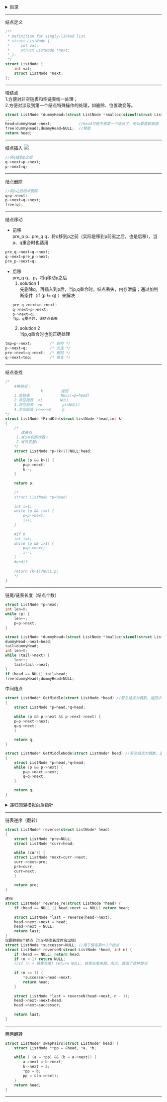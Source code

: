 <details>
<summary>目录</summary>
	
- 结点定义  
- 哑结点  
- 结点插入  
- 结点删除  
- 结点移动  
- 结点查找
- 链尾/链表长度（结点个数） 
- 中间结点  
- **递归回溯模拟向后指针**  
- 链表逆序（翻转）  
- 链表两两翻转  
</details>

***
结点定义
```c
/**
 * Definition for singly-linked list.
 * struct ListNode {
 *     int val;
 *     struct ListNode *next;
 * };
 */
struct ListNode {
    int val;
    struct ListNode *next;
};
```
***
哑结点  
1.方便对非空链表和空链表统一处理；  
2.方便对涉及到第一个结点特殊操作的处理，如删除、位置改变等。
```c
struct ListNode *dummyHead=(struct ListNode *)malloc(sizeof(struct ListNode));dummyHead->next=head;
...
head=dummyHead->next;            //head可能不是第一个结点了，所以要重新赋值
free(dummyHead);dummyHead=NULL;  //释放
return head;
```
***
结点插入
![](https://github.com/anneszcn/pkb/blob/master/data%20structure/pic/insert.png)  
``` c
//将q插到p之后
q->next=p->next;
p->next=q;
```
***
结点删除
``` c
//将p之后结点删除
q=p->next;
p->next=q->next;
free(q);
```
***
结点移动  
- 前移  
pre_p p...pre_q q，将q移到p之前（实际是移到p前驱之后，也是后移），当p、q重合时也适用  
```c
pre_q->next=q->next;
q->next=pre_p->next;
pre_p->next=q;
```
- 后移  
pre_q q... p，将q移动p之后  
    1. solution 1  
  先删除q，再插入到p后，当p,q重合时，结点丢失，内存泄露；通过加判断条件（if (p != q) ）来解决  
     ```c
     pre_q->next=q->next;
     q->next=p->next;
     p->next=q;
     当p、q重合时，该结点丢失
     ```
    2. solution 2  
  当p,q重合时也能正确处理
```c  
tmp=p->next;        /* 保存 */
p->next=q;          /* 先连 */
pre->next=q->next;  /* 删除 */
q->next=tmp;        /* 恢复 */
```
***
结点查找
```c
/*
    4种情况：
                k        返回
    1.空链表              NULL(=p=head)
    2.非空链表  <1        NULL
    3.非空链表  >n         p(=NULL)
    4.非空链表 1<=k<=n     p
*/
struct ListNode *FindKth(struct ListNode *head,int k)
{   
    /* 
       改进点  
     1.减少k判断次数；
     2.省去变量i
    */
    struct ListNode *p=(k<1)?NULL:head;

    while (p && k>1) {
        p=p->next;
        k--;
    }
    
    return p;
    
    /*
    struct ListNode *p=head;
   
    int i=1;
    while (p && i<k) {
        p=p->next;
        i++;
    }
    
    #if 0
    int i=k;
    while (p && i>1) {
        p=p->next;
        i--;
    }
    #endif
    
    return (k<1)?NULL:p; 
    */
}
```
***
链尾/链表长度（结点个数）
```c
struct ListNode *p=head;
int len=0;
while (p) {
    len++;
    p=p->next;
}

struct ListNode *dummyHead=(struct ListNode *)malloc(sizeof(struct ListNode)),tail;
dummyHead->next=head;
tail=dummyHead;
int len=0;
while (tail->next) {
    len++;
    tail=tail->next;
}
if (head == NULL) tail=head;
free(dummyHead);dummyHead=NULL;
```
中间结点  
```c
struct ListNode* GetMiddle(struct ListNode *head) //若总结点为偶数，返回中间偏前的
{
    struct ListNode *p=head,*q=head;
	
    while (p && p->next && p->next->next) {
	p=p->next->next;		
	q=q->next;
    }
	
    return q;
}

struct ListNode* GetMiddleNode(struct ListNode* head) //若总结点为偶数，返回中间偏后的
{
    struct ListNode *p=head,*q=head;
    while (p && p->next) {
        p=p->next->next;
    	q=q->next;
    }

    return q;
}
```
<details>
<summary>递归回溯模拟向后指针</summary>
	
```c
void reverseOutput(struct ListNode *head)
{
    if (head == NULL) return;
    
    reverseOutput(head->next);
    
    static int FirstFlag;
    
    printf("%s%d",(FirstFlag++)?" ":"",head->val);
}


int len=0,counter=0,k;
struct ListNode *tail=NULL,Kth=NULL,Kth2=NULL; //Kth2:Kth from the end

void RecurBacktrack(struct ListNode *head)
{
    if (head == NULL) return;
    
    counter++;
    if (counter == k) Kth=head; //当前结点为第k个
    
    RecurBacktrack(head->next);
    
    static int TailFlag;
    if (!tailFlag) {  //此时，当前结点为尾结点；仅执行一次，将链表参数保存起来
        len=counter;
	tail=head;
	tailFlag=1;
    }
    /*
        (1 <= k && k <= len)：k值有效；
	(count-- == len+1-k)：当前结点为倒数第k个；自减--退后一结点
    */
    if ((1 <= k && k <= len) && (counter-- == len+1-k)) Kth2=head;
}

（逆序）
struct ListNode *tail,*pre; //tail表示当前链表的尾，即是逆序链表的头
void reverse(struct ListNode *head) {
    if (head == NULL) {
        tail=head;
	return;
    }
    
    reverse(head->next);
    static int tailFlag;
    if (!tailFlag) {
        tail=head;
	pre=tail;
	tailFlag=1;
    }
    else {
        pre->next=head;
        pre=head;
    }
}
pre->next=NULL;
```
</details>

***
链表逆序（翻转）
```c
struct ListNode* reverse(struct ListNode* head)
{
    struct ListNode *pre=NULL;
    struct ListNode *curr=head;
	
    while (curr) {
	struct ListNode *next=curr->next;
	curr->next=pre;
	pre=curr;
	curr=next;
    }
	
    return pre;
}

递归
struct ListNode* reverse_re(struct ListNode *head) {
    if (head == NULL || head->next == NULL) return head;
    
    struct ListNode *last = reverse(head->next);
    head->next->next = head;
    head->next = NULL;
    return last;
}
仅翻转前n个结点（当n>链表长度时会出错）
struct ListNode *successor=NULL; //用于保存第n+1个结点
struct ListNode* reverseN(struct ListNode *head, int n) {
    if (head == NULL) return head;
    if (n < 1) return NULL;
    //if (n > 链表长度) return NULL; 链表长度未知，所以，遗漏了这种情况
	
    if (n == 1) { 
        *successor=head->next;
        return head;
    }
    
    struct ListNode *last = reverseN(head->next, n - 1);
    head->next->next=head;
    head->next=successor;
    
    return last;
}
```
***
两两翻转
```c
struct ListNode* swapPairs(struct ListNode* head) {
    struct ListNode **pp = &head, *a, *b;
	
    while ( (a = *pp) && (b = a->next)) {
        a->next = b->next;
        b->next = a;
        *pp = b;
        pp = &(a->next);
    }
    return head;
}
```
***

